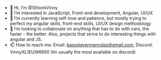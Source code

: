 - 👋 Hi, I’m @ShlomiVinny
- 👀 I’m interested in JavaScript, Front-end development, Angular, UI/UX
- 🌱 I’m currently learning self-love and patience, but mostly trying to perfect my angular skills, front-end skills, UI/UX design methodology
- 💞️ I’m looking to collaborate on anything that has to do with cars, the faster - the better. Also, projects that strive to do interesting things with angular and JS.
- 📫 How to reach me: Email: bassplayermanrulez@gmail.com, Discord: VinnyXL(EU)#6650 (Im usually the most available on discord)

<!---
ShlomiVinny/ShlomiVinny is a ✨ special ✨ repository because its `README.md` (this file) appears on your GitHub profile.
You can click the Preview link to take a look at your changes.
--->
